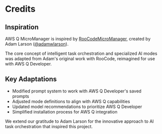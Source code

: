 # Credits

## Inspiration

AWS Q MicroManager is inspired by [RooCodeMicroManager](https://github.com/adamwlarson/RooCodeMicroManager), created by Adam Larson ([@adamwlarson](https://github.com/adamwlarson)).

The core concept of intelligent task orchestration and specialized AI modes was adapted from Adam's original work with RooCode, reimagined for use with AWS Q Developer.

## Key Adaptations

- Modified prompt system to work with AWS Q Developer's saved prompts
- Adjusted mode definitions to align with AWS Q capabilities
- Updated model recommendations to prioritize AWS Q Developer
- Simplified installation process for AWS Q integration

We extend our gratitude to Adam Larson for the innovative approach to AI task orchestration that inspired this project.